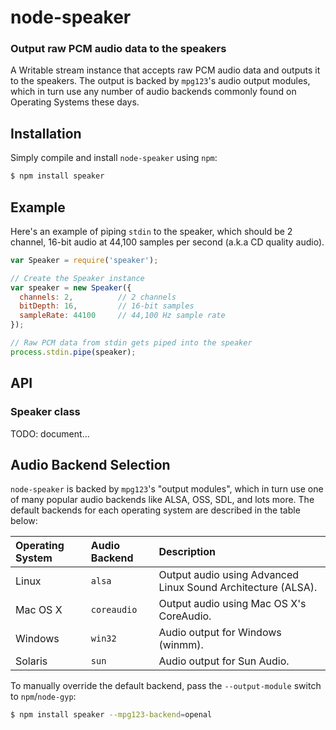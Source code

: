 node-speaker
============
### Output raw PCM audio data to the speakers


A Writable stream instance that accepts raw PCM audio data and outputs it to the
speakers. The output is backed by `mpg123`'s audio output modules, which in turn
use any number of audio backends commonly found on Operating Systems these days.

Installation
------------

Simply compile and install `node-speaker` using `npm`:

``` bash
$ npm install speaker
```


Example
-------

Here's an example of piping `stdin` to the speaker, which should be 2 channel,
16-bit audio at 44,100 samples per second (a.k.a CD quality audio).

``` javascript
var Speaker = require('speaker');

// Create the Speaker instance
var speaker = new Speaker({
  channels: 2,          // 2 channels
  bitDepth: 16,         // 16-bit samples
  sampleRate: 44100     // 44,100 Hz sample rate
});

// Raw PCM data from stdin gets piped into the speaker
process.stdin.pipe(speaker);
```


API
---

### Speaker class

TODO: document...


Audio Backend Selection
-----------------------

`node-speaker` is backed by `mpg123`'s "output modules", which in turn use one of
many popular audio backends like ALSA, OSS, SDL, and lots more. The default
backends for each operating system are described in the table below:

| **Operating System** | **Audio Backend** | **Description**
|:---------------------|:------------------|:----------------------------------
| Linux                | `alsa`            | Output audio using Advanced Linux Sound Architecture (ALSA).
| Mac OS X             | `coreaudio`       | Output audio using Mac OS X's CoreAudio.
| Windows              | `win32`           | Audio output for Windows (winmm).
| Solaris              | `sun`             | Audio output for Sun Audio.

To manually override the default backend, pass the `--output-module` switch to
`npm`/`node-gyp`:

``` bash
$ npm install speaker --mpg123-backend=openal
```
